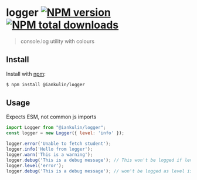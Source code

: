 # logger [![NPM version](https://img.shields.io/npm/v/@iankulin/logger.svg?style=flat)](https://www.npmjs.com/package/@iankulin/logger) [![NPM total downloads](https://img.shields.io/npm/dt/@iankulin/logger.svg?style=flat)](https://npmjs.org/package/@iankulin/logger)

> console.log utility with colours

## Install

Install with [npm](https://npmjs.org/package/@iankulin/logger):

```sh
$ npm install @iankulin/logger
```

## Usage

Expects ESM, not common js imports

```js
import Logger from "@iankulin/logger";
const logger = new Logger({ level: 'info' });

logger.error('Unable to fetch student');
logger.info('Hello from logger');
logger.warn('This is a warning');
logger.debug('This is a debug message'); // This won't be logged if level is set to 'info'
logger.level('error');
logger.debug('This is a debug message'); // won't be logged as level is now set to 'error'
```